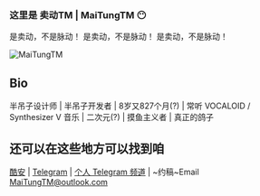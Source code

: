 ### 这里是 卖动TM | MaiTungTM 😶
是卖动，不是脉动！
是卖动，不是脉动！
是卖动，不是脉动！

![MaiTungTM](https://count.getloli.com/get/@Lagrio?theme=rule12)

## Bio
半吊子设计师 | 半吊子开发者 | 8岁又827个月(?) | 常听 VOCALOID / Synthesizer V 音乐 | 二次元(?) | 摸鱼主义者 | 真正的鸽子

## 还可以在这些地方可以找到咱
[酷安](http://www.coolapk.com/u/1246946) | [Telegram](https://t.me/MaiTungTM) | [个人 Telegram 频道](https://t.me/MaiTungTM_Notes) | ~约稿~Email MaiTungTM@outlook.com
